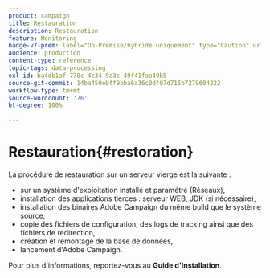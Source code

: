 ```yaml
---
product: campaign
title: Restauration
description: Restauration
feature: Monitoring
badge-v7-prem: label="On-Premise/hybride uniquement" type="Caution" url="https://experienceleague.adobe.com/docs/campaign-classic/using/installing-campaign-classic/architecture-and-hosting-models/hosting-models-lp/hosting-models.html?lang=fr" tooltip="S’applique uniquement aux déploiements on-premise et hybrides"
audience: production
content-type: reference
topic-tags: data-processing
exl-id: ba4db1af-778c-4c34-9a3c-49f41faa49b5
source-git-commit: 14ba450ebff9bba6a36c0df07d715b7279604222
workflow-type: tm+mt
source-wordcount: '76'
ht-degree: 100%

---
```


# Restauration{#restoration}



La procédure de restauration sur un serveur vierge est la suivante :

* sur un système d&#39;exploitation installé et paramétré (Réseaux),
* installation des applications tierces : serveur WEB, JDK (si nécessaire),
* installation des binaires Adobe Campaign du même build que le système source,
* copie des fichiers de configuration, des logs de tracking ainsi que des fichiers de redirection,
* création et remontage de la base de données,
* lancement d&#39;Adobe Campaign.

Pour plus d&#39;informations, reportez-vous au **Guide d&#39;Installation**.
